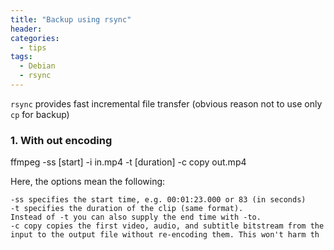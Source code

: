 ```yaml
---
title: "Backup using rsync"
header:
categories:
  - tips
tags:
  - Debian  
  - rsync
---
```


`rsync` provides fast incremental file transfer (obvious reason not to use only `cp` for backup)

### 1. With out encoding
ffmpeg -ss [start] -i in.mp4 -t [duration] -c copy out.mp4

Here, the options mean the following:

    -ss specifies the start time, e.g. 00:01:23.000 or 83 (in seconds)
    -t specifies the duration of the clip (same format).
    Instead of -t you can also supply the end time with -to.
    -c copy copies the first video, audio, and subtitle bitstream from the input to the output file without re-encoding them. This won't harm th

